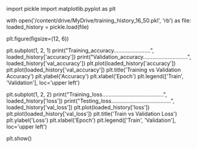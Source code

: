 import pickle
import matplotlib.pyplot as plt

with open('/content/drive/MyDrive/training_history_16_50.pkl', 'rb') as file:
    loaded_history = pickle.load(file)

plt.figure(figsize=(12, 6))

plt.subplot(1, 2, 1)
print("Training_accuracy........................", loaded_history['accuracy'])
print("Validation_accuracy.............................", loaded_history['val_accuracy'])
plt.plot(loaded_history['accuracy'])
plt.plot(loaded_history['val_accuracy'])
plt.title('Training vs Validation Accuracy')
plt.ylabel('Accuracy')
plt.xlabel('Epoch')
plt.legend(['Train', 'Validation'], loc='upper left')

plt.subplot(1, 2, 2)
print("Training_loss........................................", loaded_history['loss'])
print("Testing_loss.......................................", loaded_history['val_loss'])
plt.plot(loaded_history['loss'])
plt.plot(loaded_history['val_loss'])
plt.title('Train vs Validation Loss')
plt.ylabel('Loss')
plt.xlabel('Epoch')
plt.legend(['Train', 'Validation'], loc='upper left')

plt.show()